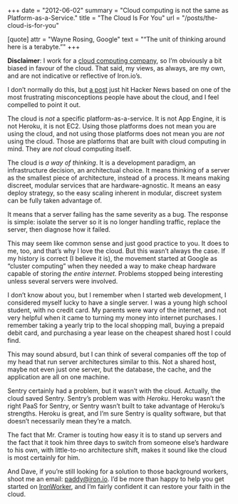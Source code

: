 +++
date = "2012-06-02"
summary = "Cloud computing is not the same as Platform-as-a-Service."
title = "The Cloud Is For You"
url = "/posts/the-cloud-is-for-you"

[quote]
attr = "Wayne Rosing, Google"
text = "“The unit of thinking around here is a terabyte.”"
+++

**Disclaimer**: I work for a [cloud computing company](http://www.iron.io), 
so I’m obviously a bit biased in favour of the cloud. That said, my views, 
as always, are my own, and are not indicative or reflective of Iron.io’s.

I don’t normally do this, but [a post](http://justcramer.com/2012/06/02/the-cloud-is-not-for-you/) 
just hit Hacker News based on one of the most frustrating misconceptions 
people have about the cloud, and I feel compelled to point it out.

The cloud is *not* a specific platform-as-a-service. It is not App Engine, 
it is not Heroku, it is not EC2. Using those platforms does not mean you 
are using the cloud, and not using those platforms does not mean you are 
*not* using the cloud. Those are platforms that are built with cloud 
computing in mind. They are *not* cloud computing itself.

The cloud is *a way of thinking*. It is a development paradigm, an 
infrastructure decision, an architectual choice. It means thinking of a 
server as the smallest piece of architecture, instead of a process. It 
means making discreet, modular services that are hardware-agnostic. It 
means an easy deploy strategy, so the easy scaling inherent in modular, 
discreet system can be fully taken advantage of.

It means that a server failing has the same severity as a bug. The response 
is simple: isolate the server so it is no longer handling traffic, replace 
the server, then diagnose how it failed.

This may seem like common sense and just good practice to you. It does to 
me, too, and that’s why I love the cloud. But this wasn’t always the case. 
If my history is correct (I believe it is), the movement started at Google 
as “cluster computing” when they needed a way to make cheap hardware capable 
of storing *the entire internet*. Problems stopped being interesting unless 
several servers were involved.

I don’t know about you, but I remember when I started web development, I 
considered myself lucky to have a single server. I was a young high school 
student, with no credit card. My parents were wary of the internet, and not 
very helpful when it came to turning my money into internet purchases. I 
remember taking a yearly trip to the local shopping mall, buying a prepaid 
debit card, and purchasing a year lease on the cheapest shared host I could 
find.

This may sound absurd, but I can think of several companies off the top of 
my head that run server architectures similar to this. Not a shared host, 
maybe not even just one server, but the database, the cache, and the 
application are all on one machine.

Sentry certainly had a problem, but it wasn’t with the cloud. Actually, the 
cloud saved Sentry. Sentry’s problem was with *Heroku*. Heroku wasn’t the 
right PaaS for Sentry, or Sentry wasn’t built to take advantage of Heroku’s 
strengths. Heroku is great, and I’m sure Sentry is quality software, but that 
doesn’t necessarily mean they’re a match.

The fact that Mr. Cramer is touting how easy it is to stand up servers and 
the fact that it took him three days to switch from someone else’s hardware 
to his own, with little-to-no architecture shift, makes it sound like the 
cloud is most certainly for him.

And Dave, if you’re still looking for a solution to those background workers, 
shoot me an email: paddy@iron.io. I’d be more than happy to help you get 
started on [IronWorker](http://iron.io/products/worker), and I’m fairly 
confident it can restore your faith in the cloud.
